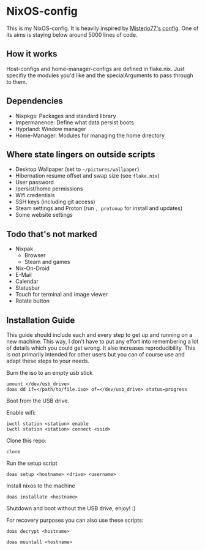 # NixOS-config

This is my NixOS-config. It is heavily inspired by [Misterio77's config](https://git.sr.ht/~misterio/nix-config). One of its aims is staying below around 5000 lines of code.

## How it works

Host-configs and home-manager-configs are defined in flake.nix. Just specifiy the modules you'd like and the specialArguments to pass through to them.

## Dependencies

- Nixpkgs: Packages and standard library
- Impermanence: Define what data persist boots
- Hyprland: Window manager
- Home-Manager: Modules for managing the home directory

## Where state lingers on outside scripts

- Desktop Wallpaper (set to `~/pictures/wallpaper`)
- Hibernation resume offset and swap size (see `flake.nix`)
- User password
- /persist/home permissions
- Wifi credentials
- SSH keys (including git access)
- Steam settings and Proton (run `, protonup` for install and updates)
- Some website settings

## Todo that's not marked

- Nixpak
    - Browser
    - Steam and games
- Nix-On-Droid
- E-Mail
- Calendar
- Statusbar
- Touch for terminal and image viewer
- Rotate button

## Installation Guide

This guide should include each and every step to get up and running on a new machine. This way, I don't have to put any effort into remembering a lot of details which you could get wrong. It also increases reproducibility. This is not primarily intended for other users but you can of course use and adapt these steps to your needs.

Burn the iso to an empty usb stick
```
umount </dev/usb_drive>
doas dd if=</path/to/file.iso> of=</dev/usb_drive> status=progress
```

Boot from the USB drive.

Enable wifi:
```
iwctl station <station> enable
iwctl station <station> connect <ssid>
```

Clone this repo:
```
clone
```
Run the setup script
```
doas setup <hostname> <drive> <username>
```
Install nixos to the machine
```
doas installate <hostname>
```
Shutdown and boot without the USB drive, enjoy! :)

For recovery purposes you can also use these scripts:
```
doas decrypt <hostname>
```
```
doas mountall <hostname>
```
